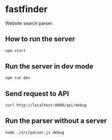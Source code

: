 # fastfinder

Website search parser.

## How to run the server

```sh
npm start
```

## Run the server in dev mode

```sh
npm run dev
```

## Send request to API

```sh
curl http://localhost:8080/api/debug
```

## Run the parser without a server

```sh
node ./src/parser.js debug
```
